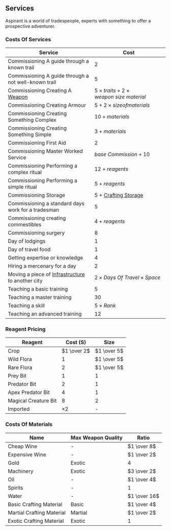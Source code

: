 ## Services
Aspirant is a world of tradespeople, experts with something to offer a prospective adventurer. 

### Costs Of Services

| Service                                                                   | Cost                                                           |
| ------------------------------------------------------------------------- | -------------------------------------------------------------- |
| Commissioning A guide through a known trail                               | $2$                                                            |
| Commissioning A guide through a not well-known trail                      | $5$                                                            |
| Commissioning Creating A [Weapon](Weapons)                                | $5 \times traits + 2 \times weapon\ size\ material$            |
| Commissioning Creating Armour                                             | $5 + 2 \times size of materials$                               |
| Commissioning Creating Something Complex                                  | $10 + materials$                                               |
| Commissioning Creating Something Simple                                   | $3 + materials$                                                |
| Commissioning First Aid                                                   | $2$                                                            |
| Commissioning Master Worked Service                                       | $base\ Commission + 10$                                        |
| Commissioning Performing a complex ritual                                 | $12 + reagents$                                                |
| Commissioning Performing a simple ritual                                  | $5 + reagents$                                                 |
| Commissioning Storage                                                     | $5$ + [Crafting Storage](Designing-Storage#Crafting%20Storage) |
| Commissioning a standard days work for a tradesman                        | $5$                                                            |
| Commissioning creating commestibles                                       | $4 + reagents$                                                 |
| Commissioning surgery                                                     | $8$                                                            |
| Day of lodgings                                                           | $1$                                                            |
| Day of travel food                                                        | $1$                                                            |
| Getting expertise or knowledge                                            | $4$                                                            |
| Hiring a mercenary for a day                                              | $2$                                                            |
| Moving a piece of [Infrastructure](Assets#Infrastructure) to another city | $2 \times Days\ Of\ Travel \times Space$                       |
| Teaching a basic training                                                 | $5$                                                            |
| Teaching a master training                                                | $30$                                                           |
| Teaching a skill                                                          | $5 \times Rank$                                                |
| Teaching an advanced training                                             | $12$                                                           |

### Reagent Pricing

| Reagent              | Cost (S)    | Size        |
| -------------------- | ----------- | ----------- |
| Crop                 | $1 \over 2$ | $1 \over 5$ |
| Wild Flora           | $1$         | $1 \over 5$ |
| Rare Flora           | $2$         | $1 \over 5$ |
| Prey Bit             | $1$         | $1$         |
| Predator Bit         | $2$         | $1$         |
| Apex Predator Bit    | $4$         | $1$         |
| Magical Creature Bit | $8$         | $2$         |
| Imported             | $\times 2$  | -           |

### Costs Of Materials

| Name                      | Max Weapon Quality | Ratio        |
| ------------------------- | ------------------ | ------------ |
| Cheap Wine                | -                  | $1 \over 8$  |
| Expensive Wine            | -                  | $1 \over 2$  |
| Gold                      | Exotic             | $4$          |
| Machinery                 | Exotic             | $3 \over 2$  |
| Oil                       | -                  | $1 \over 4$  |
| Spirits                   | -                  | $1$          |
| Water                     | -                  | $1 \over 16$ |
| Basic Crafting Material   | Basic              | $1 \over 4$  |
| Martial Crafting Material | Martial            | $1 \over 2$  |
| Exotic Crafting Material  | Exotic             | $1$          | 


